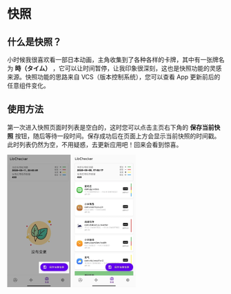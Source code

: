 # 快照

## 什么是快照？

小时候我很喜欢看一部日本动画，主角收集到了各种各样的卡牌，其中有一张牌名为 **時（タイム）** ，它可以让时间暂停，让我印象很深刻，这也是快照功能的灵感来源。快照功能的思路来自 VCS（版本控制系统），您可以查看 App 更新前后的任意组件变化。

## 使用方法

第一次进入快照页面时列表是空白的，这时您可以点击主页右下角的 **保存当前快照** 按钮，随后等待一段时间。保存成功后在页面上方会显示当前快照的时间戳。此时列表仍然为空，不用疑惑，去更新应用吧！回来会看到惊喜。

<img src="./img/snapshot_create.webp" alt="snapshot_create" style="zoom:30%;" /> <img src="./img/snapshot_list.webp" alt="snapshot_list" style="zoom:30%;" />